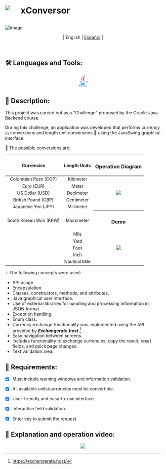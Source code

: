 <h1><img align="left" width="50px" src="https://github.com/SantiagoAnzola1/xConversor/assets/134959710/aeb9c054-e046-44de-8afa-42dc68e1a10d">xConversor</h1>    

## 
##   

![image](https://github.com/SantiagoAnzola1/xConversor/assets/134959710/ea2df8c0-20f2-498a-b0f4-e5ca8f15cd38)
<p align="center">
  | <span>English</span> | 
    <a href=README.md>Español</a> |
</p>
<br>

## :hammer_and_wrench: Languages and Tools:
<p align="center" >  <a href="https://www.java.com" target="_blank" rel="noreferrer"> <img src="https://raw.githubusercontent.com/devicons/devicon/master/icons/java/java-original.svg" alt="java" width="40" height="40"/> </a> </p>

## :page_with_curl: Description:
<p>This project was carried out as a "Challenge" proposed by the Oracle Java-Backend course.</p>



During this challenge, an application was developed that performs currency :euro: conversions and length unit conversions :straight_ruler: using the JavaSwing graphical interface.

:key: The possible conversions are:

<table>
    <thead>
        <tr>
            <th>Currencies</th>
            <th>Length Units</th>
            <th><h3>Operation Diagram</h3></th>
        </tr>
    </thead>
    <tbody>
        <tr>
            <td align="center">Colombian Peso (COP)</td>
            <td align="center">Kilometer</td>
            <td rowspan=5 align="center"><img width="80%" src="https://github.com/SantiagoAnzola1/xConversor/assets/134959710/90ae881d-dea8-49a8-bfdb-2e7a771f983e"/></td>  
        </tr>
        <tr>
            <td align="center">Euro (EUR)</td>
            <td align="center">Meter</td>
        </tr>
        <tr>
            <td align="center">US Dollar (USD)</td>
            <td align="center">Decimeter</td>
        </tr>
        <tr>
            <td align="center">British Pound (GBP)</td>
          <td align="center">Centimeter</td>
        </tr>
      <tr>
            <td align="center">Japanese Yen (JPY)</td>
          <td align="center">Millimeter</td>
        </tr>
      <tr>
          <td align="center">South Korean Won (KRW)</td>
          <td align="center">Micrometer</td>
          <th><h3>Demo</h3></th>
      </tr>
      <tr>
          <td align="center"></td>
          <td align="center">Mile</td>
          <td rowspan=5 align="center"><img src="https://github.com/SantiagoAnzola1/xConversor/assets/134959710/38313077-4833-42eb-8a36-843d483678af"/></td>
        </tr>
        <tr>
          <td align="center"></td>
          <td align="center">Yard</td>
        </tr>
         <tr>
           <td align="center"></td>
          <td align="center">Foot</td>
        </tr>
         <tr>
           <td align="center"></td>
          <td align="center">Inch</td>
        </tr>
         <tr>
           <td align="center"></td>
          <td align="center">Nautical Mile</td>
        </tr>
    </tbody>
</table>


:bulb: The following concepts were used:
  - API usage.
  - Encapsulation. 
  - Classes, constructors, methods, and attributes. 
  - Java graphical user interface.
  - Use of external libraries for handling and processing information in JSON format.
  - Exception handling.
  - Enum class.
  - Currency exchange functionality was implemented using the API provided by **_Exchangerate.host_** [^1].
  - Easy navigation between screens.
  - Includes functionality to exchange currencies, copy the result, reset fields, and quick page changes.
  - Text validation area.

## :scroll: Requirements:
- [x] Must include warning windows and information validation.
- [x] All available units/currencies must be convertible.
- [x] User-friendly and easy-to-use interface.
- [x] Interactive field validation.
- [x] Enter key to submit the request.


## :movie_camera: Explanation and operation video:

<p align="center">
  <a  href="https://youtu.be/NSewNq8YGIY" target="_blank" rel="noopener">
  <img width="75%" src="https://github-production-user-asset-6210df.s3.amazonaws.com/134959710/254122237-172e5ce4-dd21-4afd-9104-1dac559941fd.png"/>
</a>

</p>


[^1]: https://exchangerate.host/
